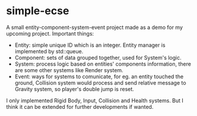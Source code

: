 # simple-ecse
A small entity-component-system-event project made as a demo for my upcoming project.
Important things:
 - Entity: simple unique ID which is an integer. Entity manager is implemented by std::queue.
 - Component: sets of data grouped together, used for System's logic.
 - System: process logic based on entities' components information, there are some other systems like Render system.
 - Event: ways for systems to comunicate, for eg. an entity touched the ground, Collision system would process and send relative message to Gravity system, so player's double jump is reset.
<p> I only implemented Rigid Body, Input, Collision and Health systems.
But I think it can be extended for further developments if wanted.
